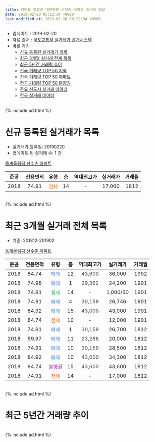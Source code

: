 ```yaml
---
title: 강원도 평창군 대관령면 수하리 아파트 실거래 정보
date: 2019-02-20 06:22:34 +0900
last_modified_at: 2019-02-20 06:22:34 +0900
---
```


* 업데이트 : 2019-02-20
* 자료 출처 : [국토교통부 실거래가 공개시스템](http://rt.molit.go.kr)
* 바로 가기
    * [신규 등록된 실거래가 목록](#신규-등록된-실거래가-목록)
    * [최근 3개월 실거래 전체 목록](#최근-3개월-실거래-전체-목록)
    * [최근 5년간 거래량 추이](#최근-5년간-거래량-추이)
    * [전국 거래량 TOP 50 지역](https://inasie.github.io/apt-trade-info/최근-3개월-전국에서-가장-거래가-많이-발생한-지역)
    * [전국 거래량 TOP 50 아파트](https://inasie.github.io/apt-trade-info/최근-3개월-전국에서-가장-거래가-많이-발생한-아파트)
    * [전국 거래량 TOP 50 분양권](https://inasie.github.io/apt-trade-info/최근-3개월-전국에서-가장-거래가-많이-발생한-분양권)
    * [주요 신도시 실거래 데이터](https://inasie.github.io/apt-trade-info/주요-신도시)
    * [전국 실거래 데이터](https://inasie.github.io/apt-trade-info/전국)
<br>
{% include ad.html %}
<br>

# 신규 등록된 실거래가 목록
* 실거래가 등록일: 20190220
* 업데이트 된 실거래 수: 1 건


[동계올림픽 선수촌 아파트](https://search.naver.com/search.naver?query=%EA%B0%95%EC%9B%90%EB%8F%84+%ED%8F%89%EC%B0%BD%EA%B5%B0+%EB%8C%80%EA%B4%80%EB%A0%B9%EB%A9%B4+%EC%88%98%ED%95%98%EB%A6%AC+%EB%8F%99%EA%B3%84%EC%98%AC%EB%A6%BC%ED%94%BD+%EC%84%A0%EC%88%98%EC%B4%8C+%EC%95%84%ED%8C%8C%ED%8A%B8)

|준공|전용면적|유형|층|역대최고가|실거래가|거래월|
|:---:|:---:|:---:|:---:|:---:|:---:|:---:|
|2018|74.91|<span style="color:#ff5a00">전세</span>|14|<span style="color:#444444">-</span>|17,000|1812|


<br>
{% include ad.html %}
<br>

# 최근 3개월 실거래 전체 목록
* 기준: 201812-201902


[동계올림픽 선수촌 아파트](https://search.naver.com/search.naver?query=%EA%B0%95%EC%9B%90%EB%8F%84+%ED%8F%89%EC%B0%BD%EA%B5%B0+%EB%8C%80%EA%B4%80%EB%A0%B9%EB%A9%B4+%EC%88%98%ED%95%98%EB%A6%AC+%EB%8F%99%EA%B3%84%EC%98%AC%EB%A6%BC%ED%94%BD+%EC%84%A0%EC%88%98%EC%B4%8C+%EC%95%84%ED%8C%8C%ED%8A%B8)

|준공|전용면적|유형|층|역대최고가|실거래가|거래월|
|:---:|:---:|:---:|:---:|:---:|:---:|:---:|
|2018|84.74|<span style="color:#4285f3">매매</span>|12|<span style="color:#444444">43,600</span>|36,000|1902|
|2018|74.98|<span style="color:#4285f3">매매</span>|1|<span style="color:#444444">29,362</span>|24,200|1901|
|2018|74.91|<span style="color:#34a853">월세</span>|14|<span style="color:#444444">-</span>|1,000/50|1901|
|2018|74.91|<span style="color:#4285f3">매매</span>|4|<span style="color:#444444">30,159</span>|26,746|1901|
|2018|84.92|<span style="color:#4285f3">매매</span>|15|<span style="color:#444444">43,000</span>|43,000|1901|
|2018|84.74|<span style="color:#ff5a00">전세</span>|10|<span style="color:#444444">-</span>|12,000|1901|
|2018|74.91|<span style="color:#4285f3">매매</span>|1|<span style="color:#444444">30,159</span>|26,700|1812|
|2018|59.97|<span style="color:#4285f3">매매</span>|11|<span style="color:#444444">23,288</span>|20,000|1812|
|2018|74.91|<span style="color:#4285f3">매매</span>|10|<span style="color:#444444">30,159</span>|28,500|1812|
|2018|84.92|<span style="color:#4285f3">매매</span>|10|<span style="color:#444444">43,000</span>|34,300|1812|
|2018|84.74|<span style="color:#9C11A5">분양권</span>|15|<span style="color:#444444">43,600</span>|43,600|1812|
|2018|74.91|<span style="color:#ff5a00">전세</span>|14|<span style="color:#444444">-</span>|17,000|1812|


<br>
{% include ad.html %}
<br>

# 최근 5년간 거래량 추이


<div style="width:100%;">
    <canvas id="deal_progress" height="200"></canvas>
</div>

<script>
new Chart(document.getElementById("deal_progress"), {
    type: 'line',
    data: {
        labels: ['201402','201403','201404','201405','201406','201407','201408','201409','201410','201411','201412','201501','201502','201503','201504','201505','201506','201507','201508','201509','201510','201511','201512','201601','201602','201603','201604','201605','201606','201607','201608','201609','201610','201611','201612','201701','201702','201703','201704','201705','201706','201707','201708','201709','201710','201711','201712','201801','201802','201803','201804','201805','201806','201807','201808','201809','201810','201811','201812','201901','201902'],
        datasets: [{
            label: '매매',
            pointRadius: 1,
            data: [0, 0, 0, 0, 0, 0, 0, 0, 0, 0, 0, 0, 0, 0, 0, 0, 0, 0, 0, 0, 0, 0, 0, 0, 0, 0, 0, 0, 0, 0, 0, 0, 0, 0, 0, 0, 0, 0, 0, 0, 0, 0, 0, 0, 0, 0, 0, 2, 0, 4, 5, 4, 4, 12, 40, 24, 6, 4, 5, 3, 1],
            borderColor: "rgba(255, 201, 14, 1)",
            backgroundColor: "rgba(255, 201, 14, 0.5)",
            fill: false,
            lineTension: 0
        },{
            label: '전월세',
            pointRadius: 1,
            data: [0, 0, 0, 0, 0, 0, 0, 0, 0, 0, 0, 0, 0, 0, 0, 0, 0, 0, 0, 0, 0, 0, 0, 0, 0, 0, 0, 0, 0, 0, 0, 0, 0, 0, 0, 0, 0, 0, 0, 0, 0, 0, 0, 0, 0, 0, 0, 0, 0, 0, 0, 0, 0, 0, 0, 0, 0, 0, 1, 2, 0],
            borderColor: "rgba(0, 141, 185, 1)",
            backgroundColor: "rgba(0, 141, 185, 0.5)",
            fill: false,
            lineTension: 0
        }
        ]
    },
    options: {
        responsive: true,
        title: {
            display: false
        },
        tooltips: {
            mode: 'index',
            intersect: false
        },
        hover: {
            mode: 'nearest',
            intersect: true
        },
        scales: {
            xAxes: [{
                display: true,
                scaleLabel: {
                    display: true,
                    labelString: '년/월'
                }
            }],
            yAxes: [{
                display: true,
                ticks: {
                    suggestedMin: 0,
                },
                scaleLabel: {
                    display: true,
                    labelString: '실거래 수'
                }
            }]
        }
    }
});

</script>


<br>
{% include ad.html %}
<br>


